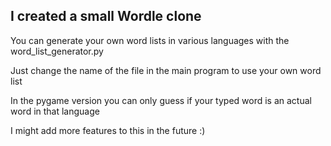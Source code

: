 I created a small Wordle clone
-

You can generate your own word lists in various languages with the word_list_generator.py

Just change the name of the file in the main program to use your own word list

In the pygame version you can only guess if your typed word is an actual word in that language

I might add more features to this in the future :)